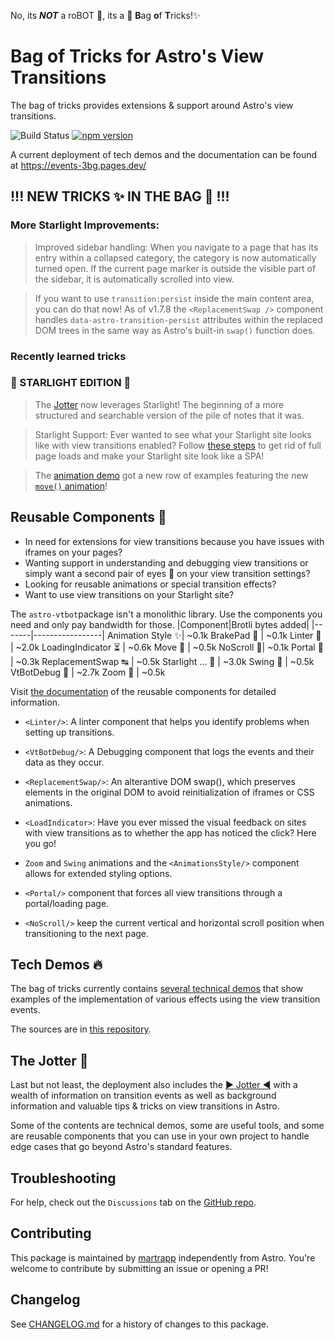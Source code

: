 No, its **_NOT_** a roBOT 🤖, its a 👜 <b>B</b>ag <b>o</b>f <b>T</b>ricks!✨

# **Bag of Tricks** for Astro's **View Transitions**

The bag of tricks provides extensions & support around Astro's view transitions.

![Build Status](https://github.com/martrapp/astro-vtbot/actions/workflows/run-tests.yml/badge.svg)
[![npm version](https://img.shields.io/npm/v/astro-vtbot)](https://www.npmjs.com/package/astro-vtbot)

A current deployment of tech demos and the documentation can be found at https://events-3bg.pages.dev/

## !!! NEW TRICKS ✨ IN THE BAG 👜 !!!

### More Starlight Improvements: ###
> Improved sidebar handling: When you navigate to a page that has its entry within a collapsed category, the category is now automatically turned open. If the current page marker is outside the visible
part of the sidebar, it is automatically scrolled into view.

> If you want to use `transition:persist` inside the main content area, you can do that now! As of v1.7.8 the `<ReplacementSwap />` component handles `data-astro-transition-persist` attributes within the replaced DOM trees in the same way as Astro's built-in `swap()` function does.

### Recently learned tricks ##

### 🌟 STARLIGHT EDITION 🌟
> The [Jotter](https://events-3bg.pages.dev/jotter/) now leverages Starlight! The beginning of a more structured and searchable version of the pile of notes that it was.

> Starlight Support: Ever wanted to see what your Starlight site looks like with view transitions enabled? Follow [these steps](https://events-3bg.pages.dev/jotter/starlight/guide/) to get rid of full page loads and make your Starlight site look like a SPA!


> The [animation demo](https://events-3bg.pages.dev/animations/one/) got a new row of examples featuring the new [`move()` animation](https://events-3bg.pages.dev/library/Move/)!


## Reusable Components 🧩

- In need for extensions for view transitions because you have issues with iframes on your pages?
- Wanting support in understanding and debugging view transitions or simply want a second pair of eyes 👀 on your view transition settings?
- Looking for reusable animations or special transition effects?
- Want to use view transitions on your Starlight site?

The `astro-vtbot`package isn't a monolithic library. Use the components you need and only pay bandwidth for those.
|Component|Brotli bytes added|
|-------|-----------------|
Animation Style ✨| ~0.1k
BrakePad 🦥 | ~0.1k
Linter 🧹 | ~2.0k
LoadingIndicator ⏳ | ~0.6k
Move 🚟 | ~0.5k
NoScroll 📜| ~0.1k
Portal 🚪 | ~0.3k
ReplacementSwap ↹ | ~0.5k
Starlight &hellip; 🌟 | ~3.0k
Swing 🎷 | ~0.5k
VtBotDebug 🐛 | ~2.7k
Zoom 🔎 | ~0.5k

Visit [the documentation](https://events-3bg.pages.dev/components/) of the reusable components for detailed information.

- `<Linter/>`: A linter component that helps you identify problems when setting up transitions.

- `<VtBotDebug/>`: A Debugging component that logs the events and their data as they occur.

- `<ReplacementSwap/>`: An alterantive DOM swap(), which preserves elements in the original DOM to avoid reinitialization of iframes or CSS animations.

- `<LoadIndicator>`: Have you ever missed the visual feedback on sites with view transitions as to whether the app has noticed the click? Here you go!

- `Zoom` and `Swing` animations and the `<AnimationsStyle/>` component allows for extended styling options.

- `<Portal/>` component that forces all view transitions through a portal/loading page.

- `<NoScroll/>` keep the current vertical and horizontal scroll position when transitioning to the next page.

## Tech Demos 🔥

The bag of tricks currently contains [several technical demos](https://events-3bg.pages.dev/demos/) that show examples of the implementation of various effects using the view transition events.

The sources are in [this repository](https://github.com/martrapp/astro-vtbot-website).

## The Jotter 📓

Last but not least, the deployment also includes the [▶ Jotter ◀](https://events-3bg.pages.dev/jotter/) with a wealth of information on transition events as well as background information and valuable tips & tricks on view transitions in Astro.

Some of the contents are technical demos, some are useful tools, and some are reusable components that you can use in your own project to handle edge cases that go beyond Astro's standard features.

## Troubleshooting

For help, check out the `Discussions` tab on the [GitHub repo](https://github.com/martrapp/astro-vtbot/discussions).

## Contributing

This package is maintained by [martrapp](https://github.com/martrapp) independently from Astro. You're welcome to contribute by submitting an issue or opening a PR!

## Changelog

See [CHANGELOG.md](https://github.com/martrapp/astro-vtbot/blob/main/CHANGELOG.md) for a history of changes to this package.
